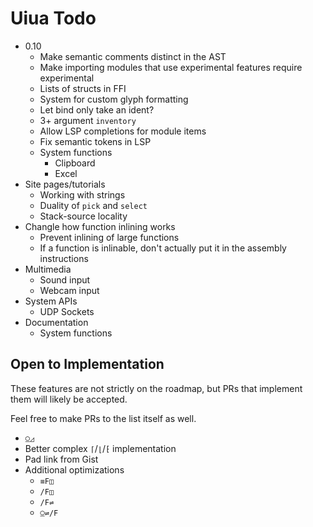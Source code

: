 # Uiua Todo

- 0.10
  - Make semantic comments distinct in the AST
  - Make importing modules that use experimental features require experimental
  - Lists of structs in FFI
  - System for custom glyph formatting
  - Let bind only take an ident?
  - 3+ argument `inventory`
  - Allow LSP completions for module items
  - Fix semantic tokens in LSP
  - System functions
    - Clipboard
    - Excel
- Site pages/tutorials
  - Working with strings
  - Duality of `pick` and `select`
  - Stack-source locality
- Changle how function inlining works
  - Prevent inlining of large functions
  - If a function is inlinable, don't actually put it in the assembly instructions
- Multimedia
  - Sound input
  - Webcam input
- System APIs
  - UDP Sockets
- Documentation
  - System functions

## Open to Implementation
These features are not strictly on the roadmap, but PRs that implement them will likely be accepted.

Feel free to make PRs to the list itself as well.

- `⍜◿`
- Better complex `⌈`/`⌊`/`⁅` implementation
- Pad link from Gist
- Additional optimizations
  - `≡F◫`
  - `/F◫`
  - `/F⇌`
  - `⍜⇌/F`
